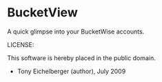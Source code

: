 # BucketView

A quick glimpse into your BucketWise accounts.

LICENSE:

This software is hereby placed in the public domain.

  - Tony Eichelberger (author), July 2009
